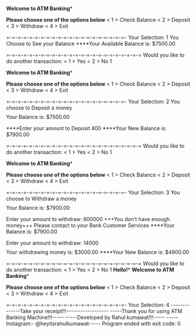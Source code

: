



**********Welcome to ATM Banking***********

****Please choose one of the options below****
< 1 >  Check Balance
< 2 >  Deposit
< 3 >  Withdraw
< 4 >  Exit

=-=-=-=-=-=-=-=-=-=-=-=-=-=-=-=-=-=-=-=-=-
Your Selection:	1
You Choose to See your Balance
****Your Available Balance is:   $7500.00

=-=-=-=-=-=-=-=-=-=-=-=-=-=-=-=-=-=-=-=-=-=-=-=
Would you like to do another transaction:
< 1 > Yes
< 2 > No
1

**********Welcome to ATM Banking***********

****Please choose one of the options below****
< 1 >  Check Balance
< 2 >  Deposit
< 3 >  Withdraw
< 4 >  Exit

=-=-=-=-=-=-=-=-=-=-=-=-=-=-=-=-=-=-=-=-=-
Your Selection:	2
You choose to Deposit a money
$$$$Your Balance is: $7500.00

****Enter your amount to Deposit
400
****Your New Balance is:   $7900.00

=-=-=-=-=-=-=-=-=-=-=-=-=-=-=-=-=-=-=-=-=-=-=-=
Would you like to do another transaction:
< 1 > Yes
< 2 > No
1

**********Welcome to ATM Banking***********

****Please choose one of the options below****
< 1 >  Check Balance
< 2 >  Deposit
< 3 >  Withdraw
< 4 >  Exit

=-=-=-=-=-=-=-=-=-=-=-=-=-=-=-=-=-=-=-=-=-
Your Selection:	3
You choose to Withdraw a money
$$$$Your Balance is: $7900.00

Enter your amount to withdraw:
600000
+++You don't have enough money+++
Please contact to your Bank Customer Services
****Your Balance is:   $7900.00

Enter your amount to withdraw:
14000
$$$$Your withdrawing money is:  $3000.00
****Your New Balance is:   $4900.00

=-=-=-=-=-=-=-=-=-=-=-=-=-=-=-=-=-=-=-=-=-=-=-=
Would you like to do another transaction:
< 1 > Yes
< 2 > No
1
******************Hello!*******************
**********Welcome to ATM Banking***********

****Please choose one of the options below****
< 1 >  Check Balance
< 2 >  Deposit
< 3 >  Withdraw
< 4 >  Exit

=-=-=-=-=-=-=-=-=-=-=-=-=-=-=-=-=-=-=-=-=-
Your Selection:	4
--------------Take your receipt!!!------------------
-----Thank you for using ATM Banking Machine!!!-----
-----Developed by Rahul kumawat!!!-----
-----Instagram:- @heyitsrahulkumawat-----
Program ended with exit code: 0

